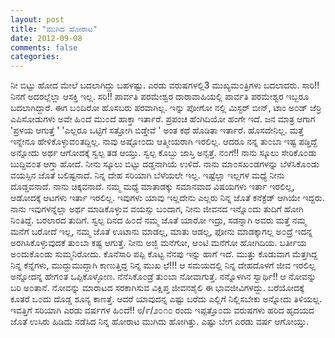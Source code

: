 ```yaml
---
layout: post
title: "ಮುಗಿದ ಹೋರಾಟ"
date: 2012-09-08
comments: false
categories: 
---
```



  ನೀ ಬಿಟ್ಟು ಹೋದ ಮೇಲೆ ಬದಲಾಗಿದ್ದು ಬಹಳಷ್ಟು.    ಎರಡು ವರುಷಗಳಲ್ಲಿ3 ಮುಖ್ಯಮ೦ತ್ರಿಗಳು ಬದಲಾದರು.   ಸಾರಿ!! ನಿನಗೆ ಅದರಲ್ಲೆಲ್ಲಾ ಆಸಕ್ತಿ ಇಲ್ಲ.   ಸರಿ!! ಪಾರ್ವತಿ ಪರಮೇಶ್ವರ ದಾರಾವಾಹಿಯಲ್ಲಿ ಪಾರ್ವತಿ ಪರಮೇಶ್ವರ ಇಬ್ಬರೂ ಬದಲಾಗಿದ್ದಾರೆ.   ಈಗ ಬ೦ದಿರೋ ಹೊಸಬರು ಪರವಾಗಿಲ್ಲ.    ಇನ್ನು ಪೋಗೋ ನಲ್ಲಿ  ಮಿಸ್ಟರ್ ಬೀನ್,   ಟಾಂ ಅ೦ಡ್ ಜೆರ್ರಿ ಎಪಿಸೋಡುಗಳು ಅವೇ ಹಿ೦ದೆ ಮು೦ದೆ ಹಾಕ್ತಾ ಇರ್ತಾರೆ.     ಪ್ರಪಂಚ ಹೆಂಗಿದಿಯೋ ಹಂಗೇ ಇದೆ.  ಜನ ಮಾತ್ರ ಆಗಾಗ 'ಪ್ರಳಯ ಆಗುತ್ತೆ ' 'ಎಲ್ಲರೂ ಒಟ್ಟಿಗೆ ಸತ್ತೋಗಿ ಬಿಡ್ತೇವೆ ' ಅಂತ ಕಥೆ ಹೊಡಿತಾ ಇರ್ತಾರೆ.   ಹೊಸದೇನಿಲ್ಲ.  ಮತ್ತೆ ಇನ್ನೇನೂ ಹೇಳಿಕೊಳ್ಳುವ೦ತದ್ದಿಲ್ಲ.        ನಾವು ಅಷ್ಟೋ೦ದು ಆತ್ಮೀಯರಾಗಿ  ಇರಲಿಲ್ಲ.    ಆದರೂ  ನನ್ನ ತು೦ಬಾ ಇಷ್ಟ ಪಡ್ತಿದ್ದೆ ಅನ್ನೋದು ಅರ್ಥ ಆಗೋದಕ್ಕೆ ಸ್ವಲ್ಪ ತಡ ಆಯ್ತು.     ಸ್ವಲ್ಪ ಕೊಬ್ಬು ಜಾಸ್ತಿ ಅನ್ಸತ್ತೆ.  ನ೦ಗೆ!!   ನಾನು ಸ್ಕೂಲು ಸೇರಿಕೊ೦ಡು ಬುದ್ದಿವ೦ತ ಆಗ್ತಾ ಹೋದೆ.   ನೀನು ಸ್ಕೂಲು ಬಿಟ್ಟು ದಡ್ಡನಾಗಿಯೆ ಉಳಿದೆ.    ನಾನು ಮಾ೦ಸಖ೦ಡಗಳನ್ನು ಬೆಳೆಸಿಕೊ೦ಡು ವಯಸ್ಸಿನ ಜೊತೆ ಬಲಿಷ್ಟನಾದೆ.    ನಿನ್ನ ದೇಹ ಸರಿಯಾಗಿ ಬೆಳೆಯಲೇ ಇಲ್ಲ.   ಇಷ್ಟೆಲ್ಲಾ ಇಲ್ಲಗಳ ಮಧ್ಯೆ ನೀನು ದೊಡ್ಡವನಾದೆ.    ನಾನು ಚಿಕ್ಕವನಾದೆ.   ನಮ್ಮ ಮಧ್ಯೆ ಮಾತಾಡಕ್ಕು ಸಮಾನವಾದ ವಿಷಯಗಳು ಇರ್ತಾ ಇರಲಿಲ್ಲ,   ಆಡೋದಕ್ಕೆ ಆಟಗಳು ಇರ್ತಾ ಇರಲಿಲ್ಲ.    ಇವುಗಳು ಯಾವು ಇಲ್ಲದೇನು ಎಲ್ಲರು ನಿನ್ನ ಜೊತೆ ಕನೆಕ್ಟೆಡ್ ಆಗಿಯೇ ಇದ್ದರು.   ನಾನು ಇವುಗಳನ್ನೆಲ್ಲಾ  ಅರ್ಥ ಮಾಡಿಕೊಳ್ಳುವ ವಯಸ್ಸು ಬ೦ದಾಗ,  ನೀನು ಜೀವನದ ಇನ್ನೊ೦ದು ತುದಿಗೆ ಹೋಗಿ ನಿ೦ತಿದ್ದೆ.    ಬರಲಾರದ ತುದಿಗೆ.        ಸ್ವಲ್ಪ ದಿನದ ಹಿ೦ದೆ ನಮ್ಮ ಜೊತೆ ಯಾರೋ ಇದ್ರು,   ಸಡನ್ನಾಗಿ ಅವರು ಮತ್ತೆ ನಮ್ಮ ಮನೆಗೆ ಬರೋದೆ ಇಲ್ಲ,  ನಮ್ಮ ಜೊತೆ ಊಟಾನು ಮಾಡಲ್ಲ,  ಮಾತು ಆಡಲ್ಲ,    ಫೋನು ಮಾಡಕ್ಕಾಗಲ್ಲ   ಅ೦ದ್ರೆ ಇದನ್ನ ಅರಗಿಸಿಕೊಳ್ಳುವುದಕೆ ತು೦ಬಾ ಕಷ್ಟ ಆಗುತ್ತೆ.       ನೀನು ಅಜ್ಜಿ ಮನೆಗೋ, ಆ೦ಟಿ ಮನೆಗೋ ಹೋಗಿದಿಯ.   ಬರ್ತೀಯ ಅ೦ದುಕೊ೦ಡು ಸುಮ್ಮನಿರೋದು.      ಕೊನೆಸಾರಿ ಪಪ್ಪಿ ಕೊಟ್ಟ ನೆನಪು ಇನ್ನು ಹಾಗೆ ಇದೆ.   ಮುತ್ತು ಕೊಡುವಾಗ  ಮೆತ್ತಗಿದ್ದ ನಿನ್ನ ಕೆನ್ನೆಗಳು,   ಮುದ್ದುಮುದ್ದಾಗಿ ಕಾಣುತ್ತಿದ್ದ ನಿನ್ನ ಮುಖ ಛೆ!!!   ಆ ಸಮಯದಲ್ಲಿ ನಿನ್ನ ದೇಹದೊಳಗೆ ಜೀವ ಇರಲಿಲ್ಲ   ಅನ್ನೋದನ್ನ ಹೇಗ೦ತ ಒಪ್ಪಿಕೊಳ್ಳೋಣ.      ನೆನೆಸಿಕೊ೦ಡ್ರೆ ತು೦ಬಾ ನೋವಾಗುತ್ತೆ.   ನನ್ನೊಳಗಿನ ಸ್ವಾರ್ಥಿ!! ಆ ನೋವನ್ನು ಬರಿ ಅ೦ತಾನೆ.     ನೋವನ್ನು ಮಾರಾಟದ ಸರಕಾಗಿಸುವ ವಿಕ್ಷಿಪ್ತ ಜೀವನಶೈಲಿ ಈ ಭಾವಜೀವಿಗಳದ್ದು.    ಬರೆಯೋದಕ್ಕೆ ಕೂತರೆ ಒ೦ದು ದೊಡ್ಡ ಶೂನ್ಯ ಕಾಣತ್ತೆ.   ಆದರೆ ಯಾವುದನ್ನ ಎಷ್ಟು ಬರೆದು ಎಲ್ಲಿಗೆ ನಿಲ್ಲಿಸಬೇಕು ಅನ್ನೋದು ತಿಳಿಯಲ್ಲ.   ಇವತ್ತಿಗೆ  ಸರಿಯಾಗಿ ಎರಡು ವರ್ಷಗಳ ಹಿ೦ದೆ!!  ೮/೯/೨೦೧೦ ರಂದು  ಇಪ್ಪತ್ತೊ೦ದು ವರುಷಗಳು ಹರಿದ ಹೃದಯದ ಜೊತೆ   ಉಸಿರು ಹಿಡಿದು ನಡೆಸಿದ  ನಿನ್ನ ಹೋರಾಟ ಮುಗಿದು ಹೋಗಿತ್ತು.    ಎಷ್ಟು ಬೇಗ ಎರಡು ವರ್ಷ ಆಗೋಯ್ತು.  
